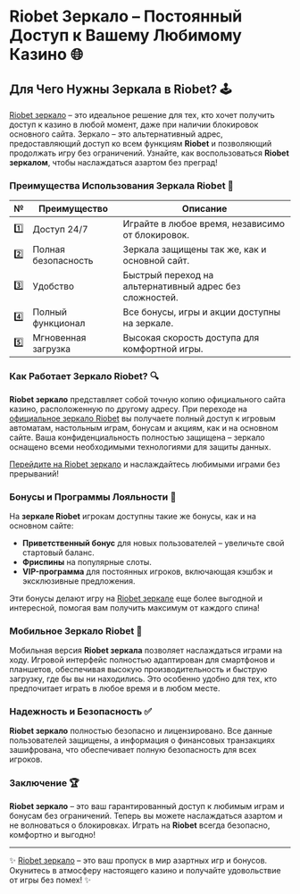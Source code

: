# Riobet Зеркало – Постоянный Доступ к Вашему Любимому Казино 🌐

## Для Чего Нужны Зеркала в Riobet? 🕹️

[Riobet зеркало](https://brandplay.link/7xBLTPyj) – это идеальное решение для тех, кто хочет получить доступ к казино в любой момент, даже при наличии блокировок основного сайта. Зеркало – это альтернативный адрес, предоставляющий доступ ко всем функциям **Riobet** и позволяющий продолжать игру без ограничений. Узнайте, как воспользоваться **Riobet зеркалом**, чтобы наслаждаться азартом без преград!

### Преимущества Использования Зеркала Riobet 🎯

| № | Преимущество | Описание |
|---|--------------|----------|
| 1️⃣ | Доступ 24/7 | Играйте в любое время, независимо от блокировок. |
| 2️⃣ | Полная безопасность | Зеркала защищены так же, как и основной сайт. |
| 3️⃣ | Удобство | Быстрый переход на альтернативный адрес без сложностей. |
| 4️⃣ | Полный функционал | Все бонусы, игры и акции доступны на зеркале. |
| 5️⃣ | Мгновенная загрузка | Высокая скорость доступа для комфортной игры. |

### Как Работает Зеркало Riobet? 🔍

**Riobet зеркало** представляет собой точную копию официального сайта казино, расположенную по другому адресу. При переходе на [официальное зеркало Riobet](https://brandplay.link/7xBLTPyj) вы получаете полный доступ к игровым автоматам, настольным играм, бонусам и акциям, как и на основном сайте. Ваша конфиденциальность полностью защищена – зеркало оснащено всеми необходимыми технологиями для защиты данных.

[Перейдите на Riobet зеркало](https://brandplay.link/7xBLTPyj) и наслаждайтесь любимыми играми без прерываний!

### Бонусы и Программы Лояльности 🎁

На **зеркале Riobet** игрокам доступны такие же бонусы, как и на основном сайте:

- **Приветственный бонус** для новых пользователей – увеличьте свой стартовый баланс.
- **Фриспины** на популярные слоты.
- **VIP-программа** для постоянных игроков, включающая кэшбэк и эксклюзивные предложения.

Эти бонусы делают игру на [Riobet зеркале](https://brandplay.link/7xBLTPyj) еще более выгодной и интересной, помогая вам получить максимум от каждого спина!

### Мобильное Зеркало Riobet 📱

Мобильная версия **Riobet зеркала** позволяет наслаждаться играми на ходу. Игровой интерфейс полностью адаптирован для смартфонов и планшетов, обеспечивая высокую производительность и быструю загрузку, где бы вы ни находились. Это особенно удобно для тех, кто предпочитает играть в любое время и в любом месте.

### Надежность и Безопасность ✅

**Riobet зеркало** полностью безопасно и лицензировано. Все данные пользователей защищены, а информация о финансовых транзакциях зашифрована, что обеспечивает полную безопасность для всех игроков.

### Заключение 🏆

**Riobet зеркало** – это ваш гарантированный доступ к любимым играм и бонусам без ограничений. Теперь вы можете наслаждаться азартом и не волноваться о блокировках. Играть на **Riobet** всегда безопасно, комфортно и выгодно!

---

✨ [Riobet зеркало](https://brandplay.link/7xBLTPyj) – это ваш пропуск в мир азартных игр и бонусов. Окунитесь в атмосферу настоящего казино и получайте удовольствие от игры без помех! ✨
